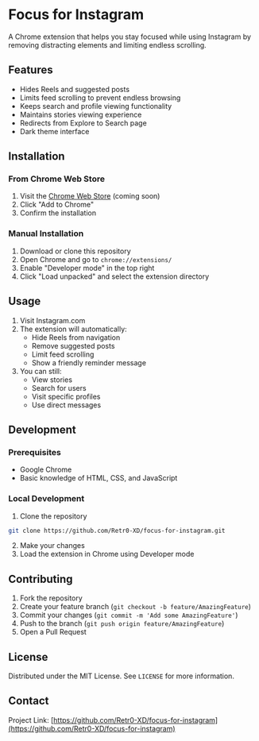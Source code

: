 # Focus for Instagram

A Chrome extension that helps you stay focused while using Instagram by removing distracting elements and limiting endless scrolling.

## Features

- Hides Reels and suggested posts
- Limits feed scrolling to prevent endless browsing
- Keeps search and profile viewing functionality
- Maintains stories viewing experience
- Redirects from Explore to Search page
- Dark theme interface

## Installation

### From Chrome Web Store
1. Visit the [Chrome Web Store](https://chrome.google.com/webstore) (coming soon)
2. Click "Add to Chrome"
3. Confirm the installation

### Manual Installation
1. Download or clone this repository
2. Open Chrome and go to `chrome://extensions/`
3. Enable "Developer mode" in the top right
4. Click "Load unpacked" and select the extension directory

## Usage

1. Visit Instagram.com
2. The extension will automatically:
   - Hide Reels from navigation
   - Remove suggested posts
   - Limit feed scrolling
   - Show a friendly reminder message
3. You can still:
   - View stories
   - Search for users
   - Visit specific profiles
   - Use direct messages

## Development

### Prerequisites
- Google Chrome
- Basic knowledge of HTML, CSS, and JavaScript

### Local Development
1. Clone the repository
```bash
git clone https://github.com/Retr0-XD/focus-for-instagram.git
```
2. Make your changes
3. Load the extension in Chrome using Developer mode

## Contributing

1. Fork the repository
2. Create your feature branch (`git checkout -b feature/AmazingFeature`)
3. Commit your changes (`git commit -m 'Add some AmazingFeature'`)
4. Push to the branch (`git push origin feature/AmazingFeature`)
5. Open a Pull Request

## License

Distributed under the MIT License. See `LICENSE` for more information.

## Contact


Project Link: [https://github.com/Retr0-XD/focus-for-instagram](https://github.com/Retr0-XD/focus-for-instagram)
